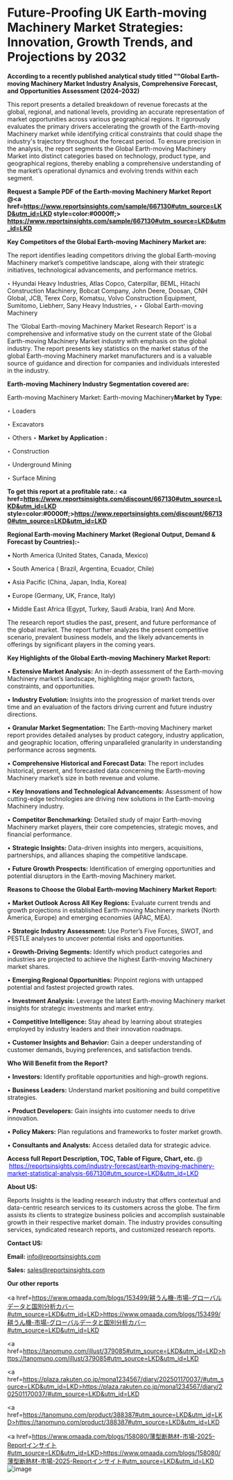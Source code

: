 # Future-Proofing UK Earth-moving Machinery Market Strategies: Innovation, Growth Trends, and Projections by 2032

<strong>According to a recently published analytical study titled ""Global Earth-moving Machinery Market Industry Analysis, Comprehensive Forecast, and Opportunities Assessment (2024–2032)</strong>

This report presents a detailed breakdown of revenue forecasts at the global, regional, and national levels, providing an accurate representation of market opportunities across various geographical regions. It rigorously evaluates the primary drivers accelerating the growth of the Earth-moving Machinery market while identifying critical constraints that could shape the industry's trajectory throughout the forecast period. To ensure precision in the analysis, the report segments the Global Earth-moving Machinery Market into distinct categories based on technology, product type, and geographical regions, thereby enabling a comprehensive understanding of the market’s operational dynamics and evolving trends within each segment.

<strong>Request a Sample PDF of the Earth-moving Machinery Market Report </strong><strong>@<a href=https://www.reportsinsights.com/sample/667130#utm_source=LKD&utm_id=LKD style=color:#0000ff;> https://www.reportsinsights.com/sample/667130#utm_source=LKD&utm_id=LKD</a></strong></font>

<strong>Key Competitors of the Global Earth-moving Machinery Market are:</strong>

The report identifies leading competitors driving the global Earth-moving Machinery market’s competitive landscape, along with their strategic initiatives, technological advancements, and performance metrics.

‣ Hyundai Heavy Industries, Atlas Copco, Caterpillar, BEML, Hitachi Construction Machinery, Bobcat Company, John Deere, Doosan, CNH Global, JCB, Terex Corp, Komatsu, Volvo Construction Equipment, Sumitomo, Liebherr, Sany Heavy Industries,
‣ 
‣ Global Earth-moving Machinery

The ‘Global Earth-moving Machinery Market Research Report’ is a comprehensive and informative study on the current state of the Global Earth-moving Machinery Market industry with emphasis on the global industry. The report presents key statistics on the market status of the global Earth-moving Machinery market manufacturers and is a valuable source of guidance and direction for companies and individuals interested in the industry.

<strong>Earth-moving Machinery Industry Segmentation covered are:</strong>

Earth-moving Machinery Market: 
Earth-moving Machinery<strong>Market by Type:</strong>

‣ Loaders

‣ Excavators

‣ Others
‣ 
<strong>Market by Application :</strong>

‣ Construction

‣ Underground Mining

‣ Surface Mining

<strong>To get this report at a profitable rate.: <a href=https://www.reportsinsights.com/discount/667130#utm_source=LKD&utm_id=LKD style=color:#0000ff;>https://www.reportsinsights.com/discount/667130#utm_source=LKD&utm_id=LKD</a></strong></font>

<strong>Regional Earth-moving Machinery Market (Regional Output, Demand &amp; Forecast by Countries):-</strong>

• North America (United States, Canada, Mexico)

• South America ( Brazil, Argentina, Ecuador, Chile)

• Asia Pacific (China, Japan, India, Korea)

• Europe (Germany, UK, France, Italy)

• Middle East Africa (Egypt, Turkey, Saudi Arabia, Iran) And More.

The research report studies the past, present, and future performance of the global market. The report further analyzes the present competitive scenario, prevalent business models, and the likely advancements in offerings by significant players in the coming years.

<strong>Key Highlights of the Global Earth-moving Machinery Market Report:</strong>

• <strong>Extensive Market Analysis:</strong> An in-depth assessment of the Earth-moving Machinery market’s landscape, highlighting major growth factors, constraints, and opportunities.

• <strong>Industry Evolution:</strong> Insights into the progression of market trends over time and an evaluation of the factors driving current and future industry directions.

• <strong>Granular Market Segmentation:</strong> The Earth-moving Machinery market report provides detailed analyses by product category, industry application, and geographic location, offering unparalleled granularity in understanding performance across segments.

• <strong>Comprehensive Historical and Forecast Data:</strong> The report includes historical, present, and forecasted data concerning the Earth-moving Machinery market’s size in both revenue and volume.

• <strong>Key Innovations and Technological Advancements:</strong> Assessment of how cutting-edge technologies are driving new solutions in the Earth-moving Machinery industry.

• <strong>Competitor Benchmarking:</strong> Detailed study of major Earth-moving Machinery market players, their core competencies, strategic moves, and financial performance.

• <strong>Strategic Insights:</strong> Data-driven insights into mergers, acquisitions, partnerships, and alliances shaping the competitive landscape.

• <strong>Future Growth Prospects:</strong> Identification of emerging opportunities and potential disruptors in the Earth-moving Machinery market.

<strong>Reasons to Choose the Global Earth-moving Machinery Market Report:</strong>

• <strong>Market Outlook Across All Key Regions:</strong> Evaluate current trends and growth projections in established Earth-moving Machinery markets (North America, Europe) and emerging economies (APAC, MEA).

• <strong>Strategic Industry Assessment:</strong> Use Porter’s Five Forces, SWOT, and PESTLE analyses to uncover potential risks and opportunities.

• <strong>Growth-Driving Segments:</strong> Identify which product categories and industries are projected to achieve the highest Earth-moving Machinery market shares.

• <strong>Emerging Regional Opportunities:</strong> Pinpoint regions with untapped potential and fastest projected growth rates.

• <strong>Investment Analysis:</strong> Leverage the latest Earth-moving Machinery market insights for strategic investments and market entry.

• <strong>Competitive Intelligence:</strong> Stay ahead by learning about strategies employed by industry leaders and their innovation roadmaps.

• <strong>Customer Insights and Behavior:</strong> Gain a deeper understanding of customer demands, buying preferences, and satisfaction trends.

<strong>Who Will Benefit from the Report?</strong>

• <strong>Investors:</strong> Identify profitable opportunities and high-growth regions.

• <strong>Business Leaders:</strong> Understand market positioning and build competitive strategies.

• <strong>Product Developers:</strong> Gain insights into customer needs to drive innovation.

• <strong>Policy Makers:</strong> Plan regulations and frameworks to foster market growth.

• <strong>Consultants and Analysts:</strong> Access detailed data for strategic advice.
</ul>
<strong>Access full Report Description, TOC, Table of Figure, Chart, etc. </strong>@  <a href=https://reportsinsights.com/industry-forecast/earth-moving-machinery-market-statistical-analysis-667130#utm_source=LKD&utm_id=LKD style=color:#0000ff;>https://reportsinsights.com/industry-forecast/earth-moving-machinery-market-statistical-analysis-667130#utm_source=LKD&utm_id=LKD</a></font>

<strong><strong>About US</strong>:</strong>

Reports Insights is the leading research industry that offers contextual and data-centric research services to its customers across the globe. The firm assists its clients to strategize business policies and accomplish sustainable growth in their respective market domain. The industry provides consulting services, syndicated research reports, and customized research reports.

<strong>Contact US:</strong>

<p class=""""><b>Email:</b> <a href=mailto:info@reportsinsights.com>info@reportsinsights.com</a></p>
<p class=""""><b>Sales:</b> <a href=mailto:sales@reportsinsights.com>sales@reportsinsights.com</a></p>

<strong>Our other reports</strong>

<a href=https://www.omaada.com/blogs/153499/耕うん機-市場-グローバルデータと国別分析カバー#utm_source=LKD&utm_id=LKD>https://www.omaada.com/blogs/153499/耕うん機-市場-グローバルデータと国別分析カバー#utm_source=LKD&utm_id=LKD</a>

<a href=https://tanomuno.com/illust/379085#utm_source=LKD&utm_id=LKD>https://tanomuno.com/illust/379085#utm_source=LKD&utm_id=LKD</a>

<a href=https://plaza.rakuten.co.jp/mona1234567/diary/202501170037/#utm_source=LKD&utm_id=LKD>https://plaza.rakuten.co.jp/mona1234567/diary/202501170037/#utm_source=LKD&utm_id=LKD</a>

<a href=https://tanomuno.com/product/388387#utm_source=LKD&utm_id=LKD>https://tanomuno.com/product/388387#utm_source=LKD&utm_id=LKD</a>

<a href=https://www.omaada.com/blogs/158080/薄型断熱材-市場-2025-Reportインサイト#utm_source=LKD&utm_id=LKD>https://www.omaada.com/blogs/158080/薄型断熱材-市場-2025-Reportインサイト#utm_source=LKD&utm_id=LKD</a>
![image](https://github.com/user-attachments/assets/73b89e67-96b2-4c07-8bbe-ed29cbcc3cf9)
